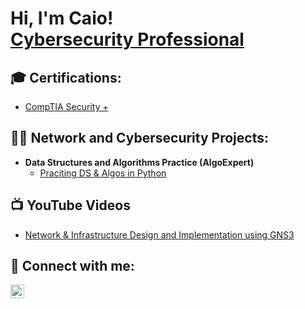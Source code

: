 <h1>Hi, I'm Caio! <br/><a href="https://www.linkedin.com/in/caiofranca/">Cybersecurity Professional</a></h1>

<h2>🎓 Certifications: </h2>

 - [CompTIA Security +](https://www.credly.com/badges/a33f25c3-faa1-4d63-8b89-a76751bed636)

<h2>👨‍💻 Network and Cybersecurity Projects:</h2>

- <b>Data Structures and Algorithms Practice (AlgoExpert)</b>
  - [Praciting DS & Algos in Python](https://github.com/joshmadakor1/Algorithms-Practice)

<h2>📺 YouTube Videos</h2>

- [Network & Infrastructure Design and Implementation using GNS3](https://www.youtube.com/watch?v=gJICfH8BdH4&t=983s)


<h2> 🤳 Connect with me:</h2>

[<img align="left" alt="CaioFranca | LinkedIn" width="22px" src="https://cdn.jsdelivr.net/npm/simple-icons@v3/icons/linkedin.svg" />][linkedin]

[linkedin]: https://linkedin.com/in/caiofranca
